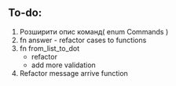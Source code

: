 ## To-do:
1. Розширити опис команд( enum Commands )
2. fn answer - refactor cases to functions
3. fn from_list_to_dot
    * refactor
    * add more validation
4. Refactor message arrive function